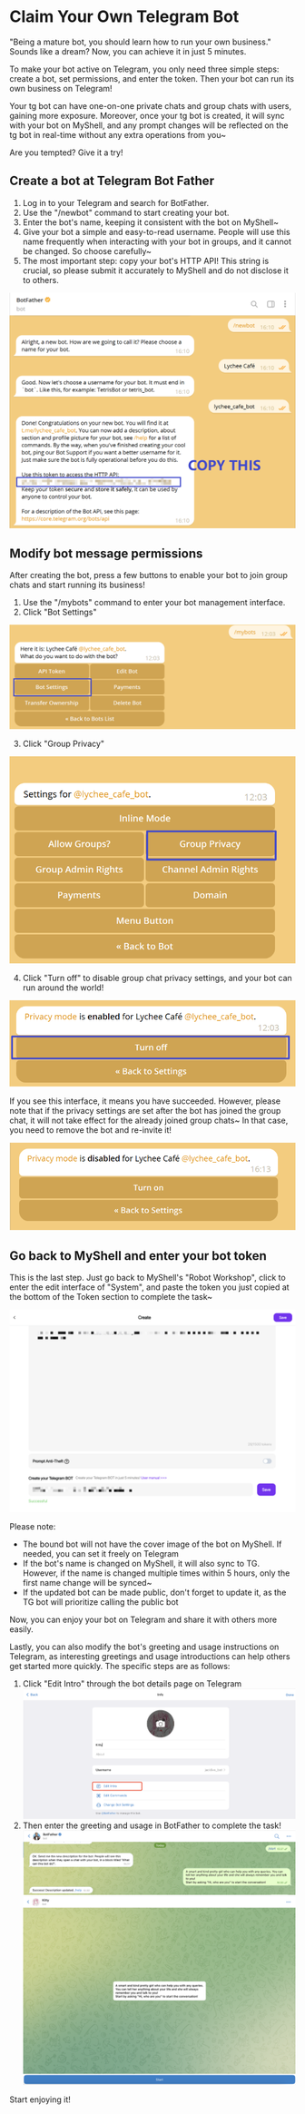 # Claim Your Own Telegram Bot

"Being a mature bot, you should learn how to run your own business." Sounds like a dream? Now, you can achieve it in just 5 minutes.

To make your bot active on Telegram, you only need three simple steps: create a bot, set permissions, and enter the token. Then your bot can run its own business on Telegram!

Your tg bot can have one-on-one private chats and group chats with users, gaining more exposure. Moreover, once your tg bot is created, it will sync with your bot on MyShell, and any prompt changes will be reflected on the tg bot in real-time without any extra operations from you~

Are you tempted? Give it a try!

## Create a bot at Telegram Bot Father

1. Log in to your Telegram and search for BotFather.
2. Use the "/newbot" command to start creating your bot.
3. Enter the bot's name, keeping it consistent with the bot on MyShell~
4. Give your bot a simple and easy-to-read username. People will use this name frequently when interacting with your bot in groups, and it cannot be changed. So choose carefully~
5. The most important step: copy your bot's HTTP API! This string is crucial, so please submit it accurately to MyShell and do not disclose it to others.

![](<../.gitbook/assets/image (4).png>)

## Modify bot message permissions

After creating the bot, press a few buttons to enable your bot to join group chats and start running its business!

1. Use the "/mybots" command to enter your bot management interface.
2. Click "Bot Settings"

![](../.gitbook/assets/image.png)

3. Click "Group Privacy"

![](<../.gitbook/assets/image (3) (1).png>)

4. Click "Turn off" to disable group chat privacy settings, and your bot can run around the world!

![](<../.gitbook/assets/image (2) (1).png>)

If you see this interface, it means you have succeeded. However, please note that if the privacy settings are set after the bot has joined the group chat, it will not take effect for the already joined group chats~ In that case, you need to remove the bot and re-invite it!

![](<../.gitbook/assets/image (1) (1).png>)

## Go back to MyShell and enter your bot token

This is the last step. Just go back to MyShell's "Robot Workshop", click to enter the edit interface of "System", and paste the token you just copied at the bottom of the Token section to complete the task~

![](<../.gitbook/assets/image (5).png>)

Please note:

* The bound bot will not have the cover image of the bot on MyShell. If needed, you can set it freely on Telegram
* If the bot's name is changed on MyShell, it will also sync to TG. However, if the name is changed multiple times within 5 hours, only the first name change will be synced~
* If the updated bot can be made public, don't forget to update it, as the TG bot will prioritize calling the public bot

Now, you can enjoy your bot on Telegram and share it with others more easily.

Lastly, you can also modify the bot's greeting and usage instructions on Telegram, as interesting greetings and usage introductions can help others get started more quickly. The specific steps are as follows:

1. Click "Edit Intro" through the bot details page on Telegram\
   ![](<../.gitbook/assets/image (2).png>)
2. Then enter the greeting and usage in BotFather to complete the task!\
   ![](<../.gitbook/assets/image (3).png>)\
   ![](<../.gitbook/assets/image (1).png>)

Start enjoying it!